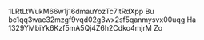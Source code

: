 1LRtLtWukM66w1j16dmauYozTc7itRdXpp Bu
bc1qq3wae32mzgf9vqd02g3wx2sf5qanmysvx00uqg Ha
1329YMbiYk6Kzf5mA5Qj4Z6h2Cdko4mjrM Zo
